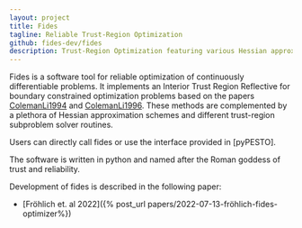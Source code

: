 ```yaml
---
layout: project
title: Fides
tagline: Reliable Trust-Region Optimization
github: fides-dev/fides
description: Trust-Region Optimization featuring various Hessian approximation schemes
---
```


Fides is a software tool for reliable optimization of continuously
differentiable problems. It implements an Interior Trust Region Reflective for
boundary constrained optimization problems based on the papers
[ColemanLi1994](https://doi.org/10.1007/BF01582221) and
[ColemanLi1996](http://dx.doi.org/10.1137/0806023). These methods are
complemented by a plethora of Hessian approximation schemes and different
trust-region subproblem solver routines.

Users can directly call fides or use the interface provided in [pyPESTO].

The software is written in python and  named after the Roman goddess of trust
and reliability.

Development of fides is described in the following paper:

- [Fröhlich et. al 2022]({% post_url papers/2022-07-13-fröhlich-fides-optimizer%})
